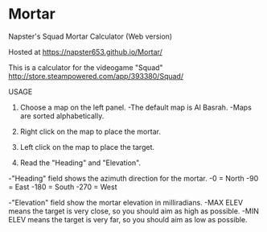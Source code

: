 # Mortar
Napster's Squad Mortar Calculator (Web version)

Hosted at https://napster653.github.io/Mortar/

This is a calculator for the videogame "Squad" http://store.steampowered.com/app/393380/Squad/

USAGE

1. Choose a map on the left panel.
  -The default map is Al Basrah.
  -Maps are sorted alphabetically.

2. Right click on the map to place the mortar.

3. Left click on the map to place the target.

4. Read the "Heading" and "Elevation".

  -"Heading" field shows the azimuth direction for the mortar.
    -0 = North
    -90 = East
    -180 = South
    -270 = West

  -"Elevation" field show the mortar elevation in milliradians.
    -MAX ELEV means the target is very close, so you should aim as high as possible.
    -MIN ELEV means the target is very far, so you should aim as low as possible.
